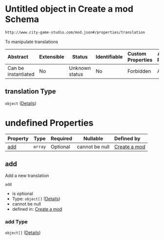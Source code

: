 # Untitled object in Create a mod Schema

```txt
http://www.city-game-studio.com/mod.json#/properties/translation
```

To manipulate translations


| Abstract            | Extensible | Status         | Identifiable | Custom Properties | Additional Properties | Access Restrictions | Defined In                                                                 |
| :------------------ | ---------- | -------------- | ------------ | :---------------- | --------------------- | ------------------- | -------------------------------------------------------------------------- |
| Can be instantiated | No         | Unknown status | No           | Forbidden         | Allowed               | none                | [generic.schema.json\*](../out/generic.schema.json "open original schema") |

## translation Type

`object` ([Details](generic-properties-translation.md))

# undefined Properties

| Property    | Type    | Required | Nullable       | Defined by                                                                                                                                              |
| :---------- | ------- | -------- | -------------- | :------------------------------------------------------------------------------------------------------------------------------------------------------ |
| [add](#add) | `array` | Optional | cannot be null | [Create a mod](generic-properties-translation-properties-add.md "http&#x3A;//www.city-game-studio.com/mod.json#/properties/translation/properties/add") |

## add

Add a new translation


`add`

-   is optional
-   Type: `object[]` ([Details](generic-properties-translation-properties-add-items.md))
-   cannot be null
-   defined in: [Create a mod](generic-properties-translation-properties-add.md "http&#x3A;//www.city-game-studio.com/mod.json#/properties/translation/properties/add")

### add Type

`object[]` ([Details](generic-properties-translation-properties-add-items.md))
